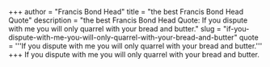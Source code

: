 +++
author = "Francis Bond Head"
title = "the best Francis Bond Head Quote"
description = "the best Francis Bond Head Quote: If you dispute with me you will only quarrel with your bread and butter."
slug = "if-you-dispute-with-me-you-will-only-quarrel-with-your-bread-and-butter"
quote = '''If you dispute with me you will only quarrel with your bread and butter.'''
+++
If you dispute with me you will only quarrel with your bread and butter.
